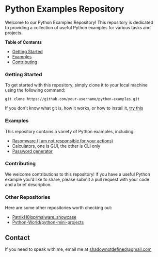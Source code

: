 # Python Examples Repository

Welcome to our Python Examples Repository! This repository is dedicated to providing a collection of useful Python examples for various tasks and projects.

**Table of Contents**

* [Getting Started](#getting-started)
* [Examples](#examples)
* [Contributing](#contributing)

### Getting Started

To get started with this repository, simply clone it to your local machine using the following command:
```
git clone https://github.com/your-username/python-examples.git
```

If you don't know what git is, how it works, or how to install it, [try this](https://git-scm.com/book/en/v2/Getting-Started-Installing-Git)

### Examples

This repository contains a variety of Python examples, including:

* [Rasomware (I am not responsible for your actions)](ransomware/Ransomware%20|%20Documentaion.md)
* Calculators, one is GUI, the other is CLI only
* [Password generator](password-generator/password-generator%20|%20Documentation.md)

### Contributing

We welcome contributions to this repository! If you have a useful Python example you'd like to share, please submit a pull request with your code and a brief description.

### Other Repositories

Here are some other repositories worth checking out:

* [PatrikH0lop/malware_showcase](https://github.com/PatrikH0lop/malware_showcase)
* [Python-World/python-mini-projects](https://github.com/Python-World/python-mini-projects)

## Contact

If you need to speak with me, email me at shadownotdefined@gmail.com